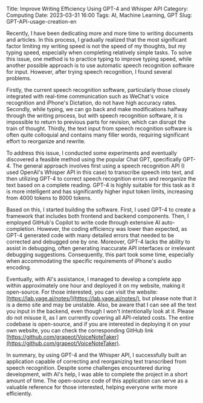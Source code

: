 Title: Improve Writing Efficiency Using GPT-4 and Whisper API
Category: Computing
Date: 2023-03-31 16:00
Tags: AI, Machine Learning, GPT
Slug: GPT-API-usage-creation-en

Recently, I have been dedicating more and more time to writing documents and articles. In this process, I gradually realized that the most significant factor limiting my writing speed is not the speed of my thoughts, but my typing speed, especially when completing relatively simple tasks. To solve this issue, one method is to practice typing to improve typing speed, while another possible approach is to use automatic speech recognition software for input. However, after trying speech recognition, I found several problems.

Firstly, the current speech recognition software, particularly those closely integrated with real-time communication such as WeChat's voice recognition and iPhone's Dictation, do not have high accuracy rates. Secondly, while typing, we can go back and make modifications halfway through the writing process, but with speech recognition software, it is impossible to return to previous parts for revision, which can disrupt the train of thought. Thirdly, the text input from speech recognition software is often quite colloquial and contains many filler words, requiring significant effort to reorganize and rewrite.

To address this issue, I conducted some experiments and eventually discovered a feasible method using the popular Chat GPT, specifically GPT-4. The general approach involves first using a speech recognition API (I used OpenAI's Whisper API in this case) to transcribe speech into text, and then utilizing GPT-4 to correct speech recognition errors and reorganize the text based on a complete reading. GPT-4 is highly suitable for this task as it is more intelligent and has significantly higher input token limits, increasing from 4000 tokens to 8000 tokens.

Based on this, I started building the software. First, I used GPT-4 to create a framework that includes both frontend and backend components. Then, I employed GitHub's Copilot to write code through extensive AI auto-completion. However, the coding efficiency was lower than expected, as GPT-4 generated code with many detailed errors that needed to be corrected and debugged one by one. Moreover, GPT-4 lacks the ability to assist in debugging, often generating inaccurate API interfaces or irrelevant debugging suggestions. Consequently, this part took some time, especially when accommodating the specific requirements of iPhone's audio encoding.

Eventually, with AI's assistance, I managed to develop a complete app within approximately one hour and deployed it on my website, making it open-source. For those interested, you can visit the website: [https://lab.yage.ai/notes/](https://lab.yage.ai/notes/), but please note that it is a demo site and may be unstable. Also, be aware that I can see all the text you input in the backend, even though I won't intentionally look at it. Please do not misuse it, as I am currently covering all API-related costs. The entire codebase is open-source, and if you are interested in deploying it on your own website, you can check the corresponding GitHub link [https://github.com/grapeot/VoiceNoteTaker](https://github.com/grapeot/VoiceNoteTaker).

In summary, by using GPT-4 and the Whisper API, I successfully built an application capable of correcting and reorganizing text transcribed from speech recognition. Despite some challenges encountered during development, with AI's help, I was able to complete the project in a short amount of time. The open-source code of this application can serve as a valuable reference for those interested, helping everyone write more efficiently.
